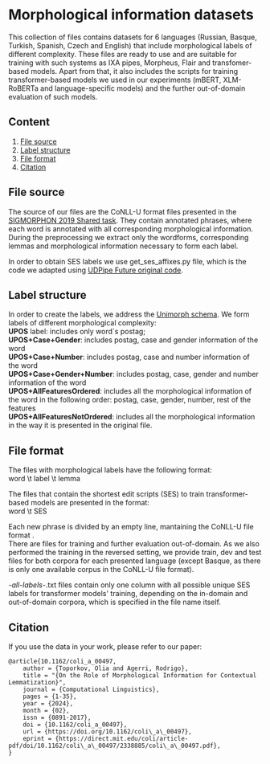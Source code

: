 # Morphological information datasets
This collection of files contains datasets for 6 languages (Russian, Basque, Turkish, Spanish, Czech and English) that include morphological labels of different complexity. These files are ready to use and are suitable for training with such systems as IXA pipes, Morpheus, Flair and transfomer-based models. Apart from that, it also includes the scripts for training transformer-based models we used in our experiments (mBERT, XLM-RoBERTa and language-specific models) and the further out-of-domain evaluation of such models.

## Content
1. [File source](#source)
2. [Label structure](#structure)
3. [File format](#format)
4. [Citation](#citation)


## File source
The source of our files are the CoNLL-U format files presented in the [SIGMORPHON 2019 Shared task](https://sigmorphon.github.io/sharedtasks/2019/task2/). They contain annotated phrases, where each word is annotated with all corresponding morphological information. During the preprocessing we extract only the wordforms, corresponding lemmas and morphological information necessary to form each label. 

In order to obtain SES labels we use get_ses_affixes.py file, which is the code we adapted using [UDPipe Future original code](https://github.com/CoNLL-UD-2018/UDPipe-Future).
## Label structure
In order to create the labels, we address the [Unimorph schema](https://unimorph.github.io/doc/unimorph-schema.pdf). We form labels of different morphological complexity: \
**UPOS** label: includes only word´s postag; \
**UPOS+Case+Gender**: includes postag, case and gender information of the word \
**UPOS+Case+Number**: includes postag, case and number information of the word \
**UPOS+Case+Gender+Number**:  includes postag, case, gender and number information of the word \
**UPOS+AllFeaturesOrdered**: includes all the morphological information of the word in the following order: postag, case, gender, number, rest of the features \
**UPOS+AllFeaturesNotOrdered**: includes all the morphological information in the way it is presented in the original file. 

## File format
The files with morphological labels have the following format: \
word \t label \t lemma 

The files that contain the shortest edit scripts (SES) to train transformer-based models are presented in the format: \
word \t SES 

Each new phrase is divided by an empty line, mantaining the CoNLL-U file format .\
There are files for training and further evaluation out-of-domain. As we also performed the training in the reversed setting, we provide train, dev and test files for both corpora for each presented language (except Basque, as there is only one available corpus in the CoNLL-U file format). 

*-all-labels-*.txt files contain only one column with all possible unique SES labels for transformer models' training, depending on the in-domain and out-of-domain corpora, which is specified in the file name itself.


## Citation
If you use the data in your work, please refer to our paper:

```
@article{10.1162/coli_a_00497,
    author = {Toporkov, Olia and Agerri, Rodrigo},
    title = "{On the Role of Morphological Information for Contextual Lemmatization}",
    journal = {Computational Linguistics},
    pages = {1-35},
    year = {2024},
    month = {02},
    issn = {0891-2017},
    doi = {10.1162/coli_a_00497},
    url = {https://doi.org/10.1162/coli\_a\_00497},
    eprint = {https://direct.mit.edu/coli/article-pdf/doi/10.1162/coli\_a\_00497/2338885/coli\_a\_00497.pdf},
}

```

